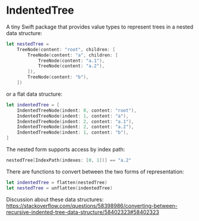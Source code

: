 # IndentedTree

A tiny Swift package that provides value types to represent trees in a nested data structure:

```swift
let nestedTree =
    TreeNode(content: "root", children: [
        TreeNode(content: "a", children: [
            TreeNode(content: "a.1"),
            TreeNode(content: "a.2"),
        ]),
        TreeNode(content: "b"),
    ])
```

or a flat data structure:

```swift
let indentedTree = [
    IndentedTreeNode(indent: 0, content: "root"),
    IndentedTreeNode(indent: 1, content: "a"),
    IndentedTreeNode(indent: 2, content: "a.1"),
    IndentedTreeNode(indent: 2, content: "a.2"),
    IndentedTreeNode(indent: 1, content: "b"),
]
```

The nested form supports access by index path:

```swift
nestedTree[IndexPath(indexes: [0, 1])] == "a.2"
```

There are functions to convert between the two forms of representation:

```swift
let indentedTree = flatten(nestedTree)
let nestedTree = unflatten(indentedTree)
```

Discussion about these data structures:   
https://stackoverflow.com/questions/58398986/converting-between-recursive-indented-tree-data-structure/58402323#58402323
